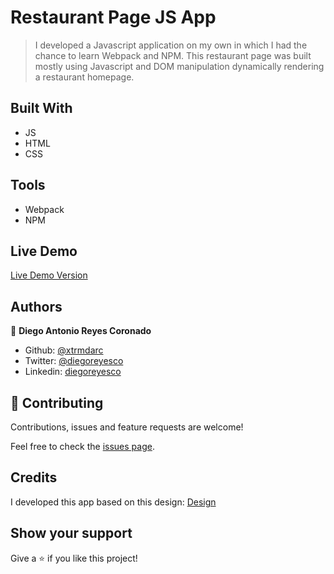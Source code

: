 # Restaurant Page JS App

> I developed a Javascript application on my own in which I had the chance to learn Webpack and NPM. This restaurant page was built mostly using Javascript and DOM manipulation dynamically rendering a  restaurant homepage.

## Built With

- JS
- HTML
- CSS

## Tools
- Webpack
- NPM

## Live Demo

[Live Demo Version](https://rawcdn.githack.com/xtrmdarc/js-restaurant-page/4b543c524323cc75876791a2f3d22203d03aa198/dist/index.html)

## Authors

👤 **Diego Antonio Reyes Coronado**

- Github: [@xtrmdarc](https://github.com/xtrmdarc)
- Twitter: [@diegoreyesco](https://twitter.com/DiegoAn91629127)
- Linkedin: [diegoreyesco](https://www.linkedin.com/in/diego-reyes-coronado)

## 🤝 Contributing

Contributions, issues and feature requests are welcome!

Feel free to check the [issues page](issues/).

## Credits

I developed this app based on this design: [Design](https://www.behance.net/gallery/56918011/DunkenDine-Restaurant-Website-UIUX-Design?tracking_source=search_projects_recommended%7CRestaurant%20Branding)

## Show your support

Give a ⭐️ if you like this project!
